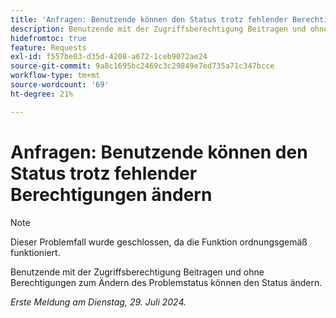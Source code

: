 ```yaml
---
title: 'Anfragen: Benutzende können den Status trotz fehlender Berechtigungen ändern'
description: Benutzende mit der Zugriffsberechtigung Beitragen und ohne Berechtigungen zum Ändern des Problemstatus können den Status ändern.
hidefromtoc: true
feature: Requests
exl-id: f557be03-d35d-4208-a672-1ceb9072ae24
source-git-commit: 9a8c1695bc2469c3c29849e7ed735a71c347bcce
workflow-type: tm+mt
source-wordcount: '69'
ht-degree: 21%

---
```


# Anfragen: Benutzende können den Status trotz fehlender Berechtigungen ändern

>[!NOTE]
>
>Dieser Problemfall wurde geschlossen, da die Funktion ordnungsgemäß funktioniert.

Benutzende mit der Zugriffsberechtigung Beitragen und ohne Berechtigungen zum Ändern des Problemstatus können den Status ändern.

_Erste Meldung am Dienstag, 29. Juli 2024._
